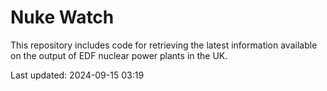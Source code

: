 # Nuke Watch

This repository includes code for retrieving the latest information available on the output of EDF nuclear power plants in the UK.

Last updated: 2024-09-15 03:19